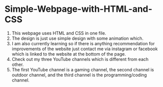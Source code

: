 # Simple-Webpage-with-HTML-and-CSS
1. This webpage uses HTML and CSS in one file.
2. The design is just use simple design with some animation which.
3. I am also currently learning so if there is anything recommendation for improvements of the website just contact me via instagram or facebook which is linked to the website at the bottom of the page.
4. Check out my three YouTube channels which is different from each other.
5. The first YouTube channel is a gaming channel, the second channel is outdoor channel, and the third channel is the programming/coding channel.
